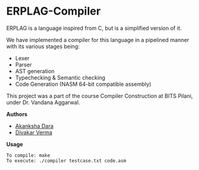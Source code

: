 # ERPLAG-Compiler

ERPLAG is a language inspired from C, but is a simplified version of it.

We have implemented a compiler for this language in a pipelined manner with its various stages being:
  * Lexer
  * Parser
  * AST generation
  * Typechecking & Semantic checking
  * Code Generation (NASM 64-bit compatible assembly)

This project was a part of the course Compiler Construction at BITS Pilani, under Dr. Vandana Aggarwal.

**Authors**
 * [Akanksha Dara](https://github.com/akankshadara)
 * [Divakar Verma](https://github.com/vdivakar)
 
**Usage**
```{r, engine='bash', count_lines}
To compile: make
To execute: ./compiler testcase.txt code.asm
```
